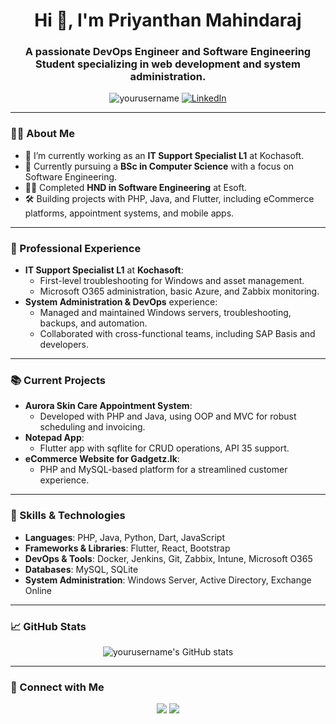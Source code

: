 <h1 align="center">Hi 👋, I'm Priyanthan Mahindaraj</h1>
<h3 align="center">A passionate DevOps Engineer and Software Engineering Student specializing in web development and system administration.</h3>

<p align="center">
  <img src="https://komarev.com/ghpvc/?username=PRIYAN00&label=Profile%20views&color=0e75b6&style=flat" alt="yourusername" /> 
  <a href="https://www.linkedin.com/in/priyanthan00/" target="blank">
    <img src="https://img.shields.io/badge/-LinkedIn-blue?style=flat-square&logo=linkedin" alt="LinkedIn">
  </a>
</p>

---

### 👨‍💻 About Me
- 🔭 I’m currently working as an **IT Support Specialist L1** at Kochasoft.
- 🌱 Currently pursuing a **BSc in Computer Science** with a focus on Software Engineering.
- 👨‍🎓 Completed **HND in Software Engineering** at Esoft.
- 🛠 Building projects with PHP, Java, and Flutter, including eCommerce platforms, appointment systems, and mobile apps.

---

### 💼 Professional Experience
- **IT Support Specialist L1** at **Kochasoft**:
  - First-level troubleshooting for Windows and asset management.
  - Microsoft O365 administration, basic Azure, and Zabbix monitoring.
- **System Administration & DevOps** experience:
  - Managed and maintained Windows servers, troubleshooting, backups, and automation.
  - Collaborated with cross-functional teams, including SAP Basis and developers.

---

### 📚 Current Projects
- **Aurora Skin Care Appointment System**:
  - Developed with PHP and Java, using OOP and MVC for robust scheduling and invoicing.
- **Notepad App**:
  - Flutter app with sqflite for CRUD operations, API 35 support.
- **eCommerce Website for Gadgetz.lk**:
  - PHP and MySQL-based platform for a streamlined customer experience.

---

### 🚀 Skills & Technologies
- **Languages**: PHP, Java, Python, Dart, JavaScript
- **Frameworks & Libraries**: Flutter, React, Bootstrap
- **DevOps & Tools**: Docker, Jenkins, Git, Zabbix, Intune, Microsoft O365
- **Databases**: MySQL, SQLite
- **System Administration**: Windows Server, Active Directory, Exchange Online

---

### 📈 GitHub Stats
<p align="center">
  <img src="https://github-readme-stats.vercel.app/api?username=PRIYAN00&show_icons=true&theme=radical" alt="yourusername's GitHub stats"/>
</p>

---

### 🤝 Connect with Me
<p align="center">
  <a href="mailto:priyanthan.mahindaraj@outlook.com"><img src="https://img.shields.io/badge/Email-D14836?style=flat-square&logo=outlook&logoColor=white"></a>
  <a href="https://www.linkedin.com/in/priyanthan00/"><img src="https://img.shields.io/badge/-LinkedIn-blue?style=flat-square&logo=linkedin"></a>
</p>
